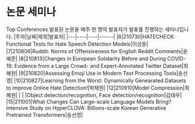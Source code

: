 논문 세미나
===========
Top Conferences 발표된 논문을 매주 한 명의 발표자가 발표를 진행하는 세미나입니다. 
|주차|날짜|제목|발표자|
|---|----|----|------|
|6|210730|HATECHECK: Functional Tests for Hate Speech Detection Models|이상윤|
|7|210806|Ruddit: Norms of Offensiveness for English Reddit Comments|윤예준|
|8|210813|Changes in European Solidarity Before and During COVID-19: Evidence from a Large Crowd- and Expert-Annotated Twitter Dataset|최혜원|
|9|210820|Assessing Emoji Use in Modern Text Processing Tools|송선영|
|10|210827|Learning from the Worst: Dynamically Genearated Datasets to improve Online Hate Detection!|박채원|
|12|210910|Model Compression|최혜원|
|  |      |Object detection/recognition, Face detection/recognition|김태우|
|15|211001|What Changes Can Large-scale Language Models Bring? Intensive Study on HyperCLOVA: Billions-scale Korean Generative Pretrained Transformers|송선영|
